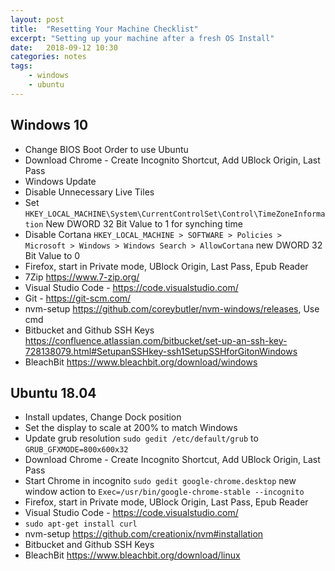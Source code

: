 ```yaml
---
layout: post
title:  "Resetting Your Machine Checklist"
excerpt: "Setting up your machine after a fresh OS Install"
date:   2018-09-12 10:30
categories: notes
tags:
    - windows
    - ubuntu
---
```


## Windows 10

* Change BIOS Boot Order to use Ubuntu
* Download Chrome - Create Incognito Shortcut, Add UBlock Origin, Last Pass
* Windows Update
* Disable Unnecessary Live Tiles
* Set `HKEY_LOCAL_MACHINE\System\CurrentControlSet\Control\TimeZoneInformation` New DWORD 32 Bit Value to 1 for synching time
* Disable Cortana `HKEY_LOCAL_MACHINE > SOFTWARE > Policies > Microsoft > Windows > Windows Search > AllowCortana` new DWORD 32 Bit Value to 0
* Firefox, start in Private mode, UBlock Origin, Last Pass, Epub Reader
* 7Zip https://www.7-zip.org/
* Visual Studio Code - https://code.visualstudio.com/
* Git - https://git-scm.com/
* nvm-setup https://github.com/coreybutler/nvm-windows/releases, Use cmd
* Bitbucket and Github SSH Keys https://confluence.atlassian.com/bitbucket/set-up-an-ssh-key-728138079.html#SetupanSSHkey-ssh1SetupSSHforGitonWindows
* BleachBit https://www.bleachbit.org/download/windows

## Ubuntu 18.04

* Install updates, Change Dock position
* Set the display to scale at 200% to match Windows
* Update grub resolution `sudo gedit /etc/default/grub` to `GRUB_GFXMODE=800x600x32`
* Download Chrome - Create Incognito Shortcut, Add UBlock Origin, Last Pass
* Start Chrome in incognito `sudo gedit google-chrome.desktop` new window action to `Exec=/usr/bin/google-chrome-stable --incognito`
* Firefox, start in Private mode, UBlock Origin, Last Pass, Epub Reader
* Visual Studio Code - https://code.visualstudio.com/
* `sudo apt-get install curl`
* nvm-setup https://github.com/creationix/nvm#installation
* Bitbucket and Github SSH Keys
* BleachBit https://www.bleachbit.org/download/linux